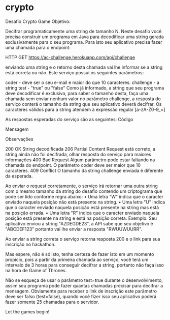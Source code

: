 # crypto


Desafio Crypto Game
Objetivo: 

Decifrar programaticamente uma string de tamanho N.
Neste desafio você precisa construir um programa em Java para decodificar uma string gerada exclusivamente para o seu programa. Para isto seu aplicativo precisa fazer uma chamada para o endpoint:

HTTP GET https://ac-challenge.herokuapp.com/api/challenge

enviando uma string e o retorno desta chamada vai lhe informar se a string está correta ou não. Este serviço possui os seguintes parâmetros:

coder - deve ser o seu e-mail e maior do que 10 caracteres.
challenge - a string 
test - "true" ou "false"
Como já informado, a string que seu programa deve decodificar é exclusiva, para saber o tamanho desta, faça uma chamada sem enviar nenhum valor no parâmetro challenge, a resposta do serviço conterá o tamanho da string que seu aplicativo deverá decifrar. Os caracteres válidos para a string atendem à expressão regular [a-zA-Z0-9_=]

As respostas esperadas do serviço são as seguintes:
Código

Mensagem

Observações

200 OK  String decodificada
206 Partial Content Request está correto, a string ainda não foi decifrada, olhar resposta do serviço para maiores informações
400 Bad Request Algum parâmetro pode estar faltando na chamada do endpoint. O parâmetro coder deve ser maior que 10 caracteres.
409 Conflict  O tamanho da string challenge enviada é diferente da esperada.

Ao enviar o request corretamente, o serviço irá retornar uma outra string com o mesmo tamanho da string do desafio contendo um criptograma que pode ser lido conforme regra abaixo:
• Uma letra "W" indica que o caracter enviado naquela posição não está presente na string.
• Uma letra "U" indica que o caracter enviado naquela posição está presente na string mas está na posição errada.
• Uma letra "R" indica que o caracter enviado naquela posição está presente na string e está na posição correta.
Exemplo: Seu aplicativo enviou a string "AZDEGDE23", a API sabe que seu objetivo é "ABCDEF123" portanto vai lhe enviar a resposta "RWUUWUURR".

Ao enviar a string correta o serviço retorna resposta 200 e o link para sua inscrição no hackathon.

Mas espere, não é só isto, tenha certeza de fazer isto em um momento propício, pois a partir da primeira chamada ao serviço, você terá um intervalo de 3 horas para conseguir decifrar a string, portanto não faça isso na hora de Game of Thrones.

Não se esqueça de usar o parâmetro test=true durante o desenvolvimento, assim seu programa pode fazer quantas chamadas precisar para decifrar a mensagem. Obviamente para receber o link de inscrição este parâmetro deve ser falso (test=false), quando você fizer isso seu aplicativo poderá fazer somente 25 chamadas para o servidor.

Let the games begin!
